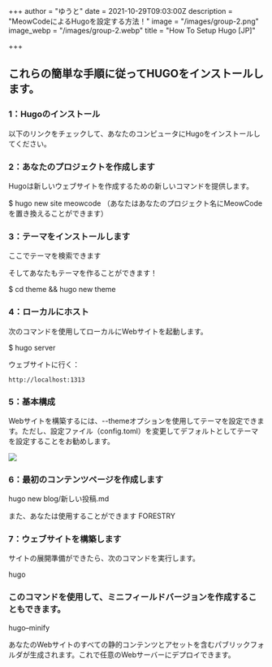 +++
author = "ゆうと"
date = 2021-10-29T09:03:00Z
description = "MeowCodeによるHugoを設定する方法！"
image = "/images/group-2.png"
image_webp = "/images/group-2.webp"
title = "How To Setup Hugo [JP]"

+++
## これらの簡単な手順に従ってHUGOをインストールします。

### 1：Hugoのインストール

以下のリンクをチェックして、あなたのコンピュータにHugoをインストールしてください。

### 2：あなたのプロジェクトを作成します

Hugoは新しいウェブサイトを作成するための新しいコマンドを提供します。

$ hugo new site meowcode （あなたはあなたのプロジェクト名にMeowCodeを置き換えることができます）

### 3：テーマをインストールします

ここでテーマを検索できます

そしてあなたもテーマを作ることができます！

$ cd theme && hugo new theme

### 4：ローカルにホスト

次のコマンドを使用してローカルにWebサイトを起動します。

$ hugo server

ウェブサイトに行く：

`http://localhost:1313`

### 5：基本構成

Webサイトを構築するには、--themeオプションを使用してテーマを設定できます。ただし、設定ファイル（config.toml）を変更してデフォルトとしてテーマを設定することをお勧めします。

![](https://cdn.discordapp.com/attachments/689337226123149336/903504952679354478/unknown.png)

### 6：最初のコンテンツページを作成します

hugo new blog/新しい投稿.md

また、あなたは使用することができます FORESTRY

### 7：ウェブサイトを構築します

サイトの展開準備ができたら、次のコマンドを実行します。

hugo

### このコマンドを使用して、ミニフィールドバージョンを作成することもできます。

hugo–minify

あなたのWebサイトのすべての静的コンテンツとアセットを含むパブリックフォルダが生成されます。これで任意のWebサーバーにデプロイできます。